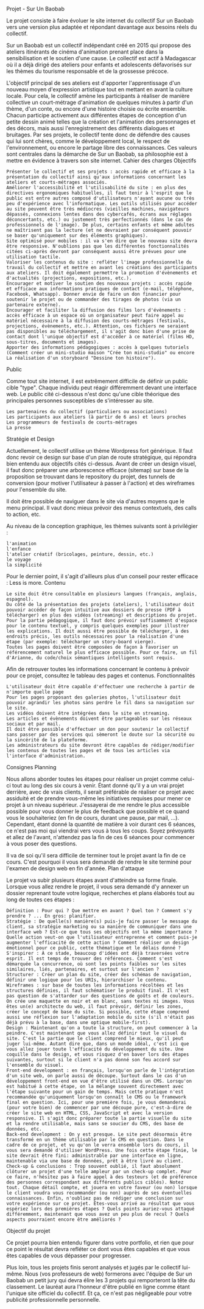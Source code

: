 Projet - Sur Un Baobab

Le projet consiste à faire évoluer le site internet du collectif Sur un Baobab vers une version plus adaptée et répondant davantage aux besoins réels du collectif.

Sur un Baobab est un collectif indépendant créé en 2015 qui propose des ateliers itinérants de cinéma d'animation prenant place dans la sensibilisation et le soutien d'une cause. Le collectif est actif à Madagascar où il a déjà dirigé des ateliers pour enfants et adolescents défavorisés sur les thèmes du tourisme responsable et de la grossesse précoce.

L'objectif principal de ses ateliers est d'apporter l'apprentissage d'un nouveau moyen d'expression artistique tout en mettant en avant la culture locale. Pour cela, le collectif amène les participants à réaliser de manière collective un court-métrage d'animation de quelques minutes à partir d'un thème, d'un conte, ou encore d'une histoire choisie ou écrite ensemble. Chacun participe activement aux différentes étapes de conception d'un petite dessin animé telles que la création et l'animation des personnages et des décors, mais aussi l'enregistrement des différents dialogues et bruitages. Par ses projets, le collectif tente donc de défendre des causes qui lui sont chères, comme le développement local, le respect de l'environnement, ou encore le partage libre des connaissances. Ces valeurs sont centrales dans la démarche de Sur un Baobab, sa philosophie est à mettre en évidence à travers son site internet.
Cahier des charges
Objectifs

    Présenter le collectif et ses projets : accès rapide et efficace à la présentation du collectif ainsi qu'aux informations concernant les ateliers et courts-métrages associés.
    Améliorer l'accessibilité et l'utilisabilité du site : en plus des directives ergonomiques habituelles, il faut tenir à l'esprit que le public est entre autres composé d'utilisateurs n'ayant aucune ou très peu d'expérience avec l'informatique. Les outils utilisés pour accéder au site peuvent être très médiocres (vieilles machines, navigateurs dépassés, connexions lentes dans des cybercafés, écrans aux réglages déconcertants, etc.) ou justement très perfectionnés (dans le cas de professionnels de l'image). De plus, certains enfants et même adultes ne maîtrisent pas la lecture (et ne devraient par conséquent pouvoir se baser qu'uniquement sur des éléments graphiques).
    Site optimisé pour mobiles : il va s'en dire que le nouveau site devra être responsive. N'oublions pas que les différentes fonctionnalités citées ci-après devront par conséquent aussi être prévues pour une utilisation tactile.
    Valoriser les contenus du site : refléter l'image professionnelle du travail du collectif et mettre en avant les créations des participants aux ateliers. Il doit également permettre la promotion d'évènements et d'actualités (projections, expositions, etc.).
    Encourager et motiver le soutien des nouveaux projets : accès rapide et efficace aux informations pratiques de contact (e-mail, téléphone, Facebook, Whatsapp). Donner envie de faire un don financier pour soutenir le projet ou de commander des tirages de photos (via un partenaire externe).
    Encourager et faciliter la diffusion des films lors d'évènements : accès efficace à un espace où un organisateur peut faire appel au matériel nécessaire à la diffusion des courts-métrages (festivals, projections, évènements, etc.). Attention, ces fichiers ne seraient pas disponibles au téléchargement, il s'agit donc bien d'une prise de contact dont l'unique objectif est d'accéder à ce matériel (films HD, sous-titres, documents et images).
    Apporter des informations pédagogiques : accès à quelques tutoriels (Comment créer un mini-studio maison "Crée ton mini-studio" ou encore La réalisation d'un storyboard "Dessine ton histoire").

Public

Comme tout site internet, il est extrêmement difficile de définir un public cible "type". Chaque individu peut réagir différemment devant une interface web. Le public cité ci-dessous n'est donc qu'une cible théorique des principales personnes susceptibles de s'intéresser au site.

    Les partenaires du collectif (particuliers ou associations)
    Les participants aux ateliers (à partir de 6 ans) et leurs proches
    Les programmeurs de festivals de courts-métrages
    La presse

Stratégie et Design

Actuellement, le collectif utilise un thème Wordpress fort générique. Il faut donc revoir ce design sur base d'un plan de route stratégique, qui répondra bien entendu aux objectifs cités ci-dessus. Avant de créer un design visuel, il faut donc préparer une arborescence efficace (sitemap) sur base de la proposition se trouvant dans le repository du projet, des tunnels de conversion (pour motiver l'utilisateur à passer à l'action) et des wireframes pour l'ensemble du site.

Il doit être possible de naviguer dans le site via d'autres moyens que le menu principal. Il vaut donc mieux prévoir des menus contextuels, des calls to action, etc.

Au niveau de la conception graphique, les thèmes suivants sont à privilégier :

    l'animation
    l'enfance
    l'atelier créatif (bricolages, peinture, dessin, etc.)
    le voyage
    la simplicité

Pour le dernier point, il s'agit d'ailleurs plus d'un conseil pour rester efficace : Less is more.
Contenu

    Le site doit être consultable en plusieurs langues (français, anglais, espagnol).
    Du côté de la présentation des projets (ateliers), l'utilisateur doit pouvoir accéder de façon intuitive aux dossiers de presse (PDF à télécharger) en plus des vidéos (streaming) et descriptions du projet.
    Pour la partie pédagogique, il faut donc prévoir suffisamment d'espace pour le contenu textuel, y compris quelques exemples pour illustrer les explications. Il doit aussi être possible de télécharger, à des endroits précis, les outils nécessaires pour la réalisation d'une étape (par exemple: télécharger un story-board vierge).
    Toutes les pages doivent être composées de façon à favoriser un référencement naturel le plus efficace possible. Pour ce faire, un fil d'Arianne, du code/choix sémantiques intelligents sont requis.

Afin de retrouver toutes les informations concernant le contenu à prévoir pour ce projet, consultez le tableau des pages et contenus.
Fonctionnalités

    L'utilisateur doit être capable d'effectuer une recherche à partir de n'importe quelle page
    Pour les pages proposant des galeries photos, l'utilisateur doit pouvoir agrandir les photos sans perdre le fil dans sa navigation sur le site.
    Les vidéos doivent être intégrées dans le site en streaming.
    Les articles et évènements doivent être partageables sur les réseaux sociaux et par mail.
    Il doit être possible d'effectuer un don pour soutenir le collectif sans passer par des services qui sèmeront le doute sur la sécurité ou la sincérité de la plateforme.
    Les administrateurs du site devront être capables de rédiger/modifier les contenus de toutes les pages et de tous les articles via l'interface d'administration.

Consignes
Planning

Nous allons aborder toutes les étapes pour réaliser un projet comme celui-ci tout au long des six cours à venir. Étant donné qu'il y a un vrai projet derrière, avec de vrais clients, il serait préférable de réaliser ce projet avec assiduité et de prendre vous-même les initiatives requises pour mener ce projet à un niveau supérieur. J'essayerai de me rendre le plus accessible possible pour vous donner le plus de feedback que possible et ce quand vous le souhaiteriez (en fin de cours, durant une pause, par mail, ...). Cependant, étant donné la quantité de matière à voir durant ces 6 séances, ce n'est pas moi qui viendrai vers vous à tous les coups. Soyez prévoyants et allez de l'avant, n'attendez pas la fin de ces 6 séances pour commencer à vous poser des questions.

Il va de soi qu'il sera difficile de terminer tout le projet avant la fin de ce cours. C'est pourquoi il vous sera demandé de rendre le site terminé pour l'examen de design web en fin d'année.
Plan d'attaque

Le projet va subir plusieurs étapes avant d'atteindre sa forme finale. Lorsque vous allez rendre le projet, il vous sera demandé d'y annexer un dossier reprenant toute votre logique, recherches et plans élaborés tout au long de toutes ces étapes :

    Définition : Pour qui ? Que mettre en avant ? Quel ton ? Comment s'y prendre ? ... En gros: planifier.
    Stratégie : De quelle(s) manière(s) puis-je faire passer le message du client, sa stratégie marketing ou sa manière de communiquer dans une interface web ? Est-ce que tous ses objectifs ont la même importance ? Quelle action veut-on que l'utilisateur entreprenne et comment puis-je augmenter l'efficacité de cette action ? Comment réaliser un design émotionnel pour ce public, cette thématique et le délais donné ?
    S'inspirer : À ce stade, beaucoup d'idées ont déjà traversées votre esprit. Il est temps de trouver des références. Comment s'est démarquée la concurrence, où sont les points faibles sur les sites similaires, liés, partenaires, et surtout sur l'ancien ?
    Structurer : Créer un plan du site, créer des schémas de navigation, définir une logique pour les URIs, hierarchiser le contenu.
    Wireframes : sur base de toutes les informations récoltées et les structures définies, il faut schématiser le produit final. Il n'est pas question de s'attarder sur des questions de goûts et de couleurs. On crée une maquette en noir et en blanc, sans textes ni images. Vous êtes un(e) architecte du web, il faut prévoir, définir les zones, créer le concept de base du site. Si possible, cette étape comprend aussi une réflexion sur l'adaptation mobile du site (s'il n'était pas déjà prévu à la base, dans une optique mobile-first).
    Design : Maintenant qu'on a toute la structure, on peut commencer à la peindre. C'est maintenant que vous allez définir tout le visuel du site. C'est la partie que le client comprend le mieux, qu'il peut juger lui-même. Autant dire que, dans un monde idéal, c'est ici que vous allez jouer toute l'efficacité du développement du site. Une coquille dans le design, et vous risquez d'en baver lors des étapes suivantes, surtout si le client n'a pas donné son feu accord sur l'ensemble du visuel.
    Front-end development : en français, lorsqu'on parle de l'intégration d'un site web, on parle aussi de découpe. Surtout dans le cas d'un développement front-end en vue d'être utilisé dans un CMS. Lorsqu'on est habitué à cette étape, on la mélange souvent directement avec l'étape suivante pour un gain de temps. Mais cette pratique n'est recommandée qu'uniquement lorsqu'on connaît le CMS ou le framework final en question. Ici, pour une première fois, je vous demanderai (pour votre bien) de commencer par une découpe pure, c'est-à-dire de créer le site web en HTML, CSS, JavaScript et avec la version responsive. Il s'agit donc préparer toute la partie visuelle du site et la rendre utilisable, mais sans se soucier du CMS, des base de données, etc.
    Back-end development : On y est presque. Le site peut désormais être transformé en un thème utilisable par le CMS en question. Dans le cadre de ce projet, et vu qu'on le verra ensemble lors du cours, il vous sera demandé d'utiliser WordPress. Une fois cette étape finie, le site devrait être fini: administrable par une interface en ligne, maintenable via une base de données, prêt à être livré au client.
    Check-up & conclusions : Trop souvent oublié, il faut absolument clôturer un projet d'une telle ampleur par un check-up complet. Pour ce faire, n'hésitez pas à faire appel à des testeurs (et de préférence des personnes correspondant aux différents publics ciblés). Notez tout. Chaque détail compte, et jouera en votre faveur (ou non) lorsque le client voudra vous recommander (ou non) auprès de ses éventuelles connaissances. Enfin, n'oubliez pas de rédiger une conclusion sur votre expérience sur ce projet. Êtes-vous arrivé au résultat que vous espériez lors des premières étapes ? Quels points auriez-vous attaqué différemment, maintenant que vous avez un peu plus de recul ? Quels aspects pourraient encore être améliorés ?

Objectif du projet

Ce projet pourra bien entendu figurer dans votre portfolio, et rien que pour ce point le résultat devra refléter ce dont vous êtes capables et que vous êtes capables de vous dépasser pour progresser.

Plus loin, tous les projets finis seront analysés et jugés par le collectif lui-même. Nous (vos professeurs de web) formerons avec l'équipe de Sur un Baobab un petit jury qui devra élire les 3 projets qui remporteront la tête du classement. Le lauréat aura l'honneur d'être publié en ligne comme étant l'unique site officiel du collectif. Et ça, ce n'est pas négligeable pour votre publicité professionnelle personnelle.
